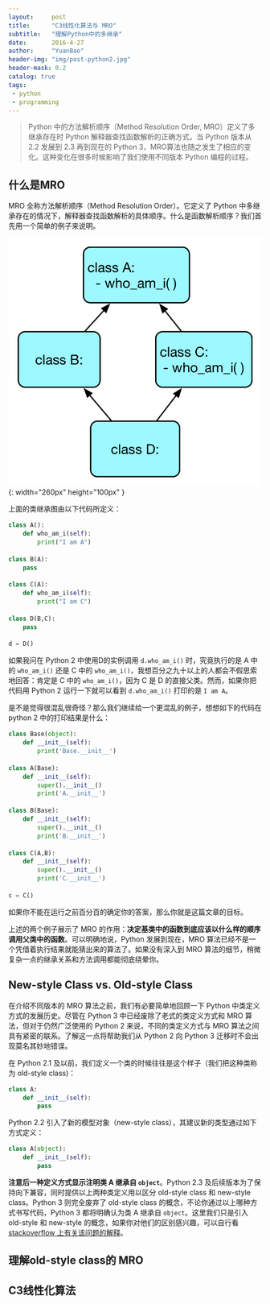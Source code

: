 ```yaml
---
layout:     post
title:      "C3线性化算法与 MRO"
subtitle:   "理解Python中的多继承"
date:       2016-4-27
author:     "YuanBao"
header-img: "img/post-python2.jpg"
header-mask: 0.2
catalog: true
tags:
 - python
 - programming
---
```


> Python 中的方法解析顺序（Method Resolution Order, MRO）定义了多继承存在时 Python 解释器查找函数解析的正确方式。当 Python 版本从 2.2 发展到 2.3 再到现在的 Python 3，MRO算法也随之发生了相应的变化。这种变化在很多时候影响了我们使用不同版本 Python 编程的过程。


## 什么是MRO

MRO 全称方法解析顺序（Method Resolution Order）。它定义了 Python 中多继承存在的情况下，解释器查找函数解析的具体顺序。什么是函数解析顺序？我们首先用一个简单的例子来说明。

![Compiler vs Interpretor](/img/inherit1.png){: width="260px" height="100px" }

上面的类继承图由以下代码所定义：

```python
class A():
    def who_am_i(self):
        print("I am A")
        
class B(A):
    pass
        
class C(A):
    def who_am_i(self):
        print("I am C")

class D(B,C):
    pass
    
d = D()
```

如果我问在 Python 2 中使用D的实例调用 `d.who_am_i()` 时，究竟执行的是 A 中的 `who_am_i()` 还是 C 中的 `who_am_i()`，我想百分之九十以上的人都会不假思索地回答：肯定是 C 中的 `who_am_i()`，因为 C 是 D 的直接父类。然而，如果你把代码用 Python 2 运行一下就可以看到 `d.who_am_i()` 打印的是 `I am A`。

是不是觉得很混乱很奇怪？那么我们继续给一个更混乱的例子，想想如下的代码在 python 2 中的打印结果是什么：

```python
class Base(object):
    def __init__(self):
        print('Base.__init__')

class A(Base):
    def __init__(self):
        super().__init__()
        print('A.__init__')

class B(Base):
    def __init__(self):
        super().__init__()
        print('B.__init__')

class C(A,B):
    def __init__(self):
        super().__init__()
        print('C.__init__')
        
c = C()
```
如果你不能在运行之前百分百的确定你的答案，那么你就是这篇文章的目标。

上述的两个例子展示了 MRO 的作用：**决定基类中的函数到底应该以什么样的顺序调用父类中的函数**。可以明确地说，Python 发展到现在，MRO 算法已经不是一个凭借着执行结果就能猜出来的算法了。如果没有深入到 MRO 算法的细节，稍微复杂一点的继承关系和方法调用都能彻底绕晕你。

## New-style Class vs. Old-style Class

在介绍不同版本的 MRO 算法之前，我们有必要简单地回顾一下 Python 中类定义方式的发展历史。尽管在 Python 3 中已经废除了老式的类定义方式和 MRO 算法，但对于仍然广泛使用的 Python 2 来说，不同的类定义方式与 MRO 算法之间具有紧密的联系。了解这一点将帮助我们从 Python 2 向 Python 3 迁移时不会出现莫名其妙地错误。

在 Python 2.1 及以前，我们定义一个类的时候往往是这个样子（我们把这种类称为 old-style class)：

```python
class A:
    def __init__(self):
        pass
```

Python 2.2 引入了新的模型对象（new-style class），其建议新的类型通过如下方式定义：

```python
class A(object):
    def __init__(self):
        pass
```

**注意后一种定义方式显示注明类 A 继承自 `object`**。Python 2.3 及后续版本为了保持向下兼容，同时提供以上两种类定义用以区分 old-style class 和 new-style class。Python 3 则完全废弃了 old-style class 的概念，不论你通过以上哪种方式书写代码，Python 3 都将明确认为类 A 继承自 `object`。这里我们只是引入 old-style 和 new-style 的概念，如果你对他们的区别感兴趣，可以自行看 [stackoverflow 上有关该问题的解释](http://stackoverflow.com/questions/54867/what-is-the-difference-between-old-style-and-new-style-classes-in-python)。

## 理解old-style class的 MRO



## C3线性化算法